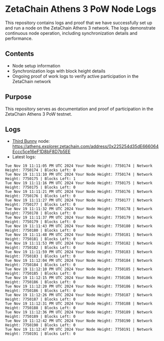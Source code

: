 # ZetaChain Athens 3 PoW Node Logs
This repository contains logs and proof that we have successfully set up and run a node on the ZetaChain Athens 3 network. The logs demonstrate continuous node operation, including synchronization details and performance.

## Contents
- Node setup information
- Synchronization logs with block height details
- Ongoing proof of work logs to verify active participation in the ZetaChain network

## Purpose
This repository serves as documentation and proof of participation in the ZetaChain Athens 3 PoW testnet.

## Logs

- [Third Bunny](https://thirdbunny.xyz/) node: https://athens.explorer.zetachain.com/address/0x225254d35dE666064Eccc5ce16eF1D8bF8D7b5EE
- Latest logs:
```
Tue Nov 19 11:11:05 PM UTC 2024 Your Node Height: 7750174 | Network Height: 7750174 | Blocks Left: 0
Tue Nov 19 11:11:10 PM UTC 2024 Your Node Height: 7750174 | Network Height: 7750175 | Blocks Left: 1
Tue Nov 19 11:11:16 PM UTC 2024 Your Node Height: 7750175 | Network Height: 7750175 | Blocks Left: 0
Tue Nov 19 11:11:21 PM UTC 2024 Your Node Height: 7750176 | Network Height: 7750176 | Blocks Left: 0
Tue Nov 19 11:11:27 PM UTC 2024 Your Node Height: 7750177 | Network Height: 7750177 | Blocks Left: 0
Tue Nov 19 11:11:32 PM UTC 2024 Your Node Height: 7750178 | Network Height: 7750178 | Blocks Left: 0
Tue Nov 19 11:11:37 PM UTC 2024 Your Node Height: 7750179 | Network Height: 7750179 | Blocks Left: 0
Tue Nov 19 11:11:43 PM UTC 2024 Your Node Height: 7750180 | Network Height: 7750180 | Blocks Left: 0
Tue Nov 19 11:11:48 PM UTC 2024 Your Node Height: 7750181 | Network Height: 7750181 | Blocks Left: 0
Tue Nov 19 11:11:53 PM UTC 2024 Your Node Height: 7750182 | Network Height: 7750182 | Blocks Left: 0
Tue Nov 19 11:11:59 PM UTC 2024 Your Node Height: 7750183 | Network Height: 7750183 | Blocks Left: 0
Tue Nov 19 11:12:04 PM UTC 2024 Your Node Height: 7750184 | Network Height: 7750184 | Blocks Left: 0
Tue Nov 19 11:12:10 PM UTC 2024 Your Node Height: 7750185 | Network Height: 7750185 | Blocks Left: 0
Tue Nov 19 11:12:15 PM UTC 2024 Your Node Height: 7750186 | Network Height: 7750186 | Blocks Left: 0
Tue Nov 19 11:12:20 PM UTC 2024 Your Node Height: 7750186 | Network Height: 7750186 | Blocks Left: 0
Tue Nov 19 11:12:26 PM UTC 2024 Your Node Height: 7750187 | Network Height: 7750187 | Blocks Left: 0
Tue Nov 19 11:12:31 PM UTC 2024 Your Node Height: 7750188 | Network Height: 7750188 | Blocks Left: 0
Tue Nov 19 11:12:36 PM UTC 2024 Your Node Height: 7750189 | Network Height: 7750189 | Blocks Left: 0
Tue Nov 19 11:12:42 PM UTC 2024 Your Node Height: 7750190 | Network Height: 7750190 | Blocks Left: 0
Tue Nov 19 11:12:47 PM UTC 2024 Your Node Height: 7750191 | Network Height: 7750191 | Blocks Left: 0
```
